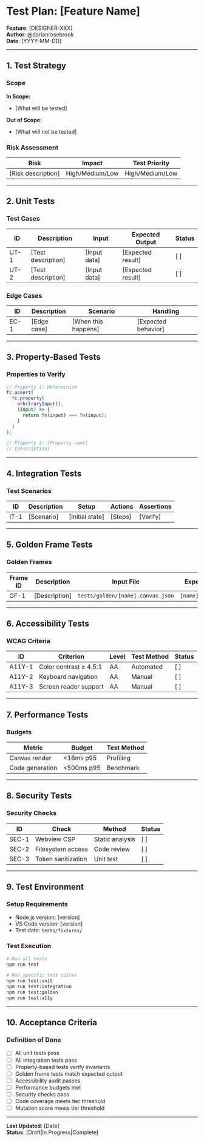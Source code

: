 # Test Plan: [Feature Name]

**Feature**: [DESIGNER-XXX]  
**Author**: @darianrosebrook  
**Date**: [YYYY-MM-DD]

---

## 1. Test Strategy

### Scope

**In Scope:**
- [What will be tested]

**Out of Scope:**
- [What will not be tested]

### Risk Assessment

| Risk | Impact | Test Priority |
|------|--------|---------------|
| [Risk description] | High/Medium/Low | High/Medium/Low |

---

## 2. Unit Tests

### Test Cases

| ID | Description | Input | Expected Output | Status |
|----|-------------|-------|-----------------|--------|
| UT-1 | [Test description] | [Input data] | [Expected result] | [ ] |
| UT-2 | [Test description] | [Input data] | [Expected result] | [ ] |

### Edge Cases

| ID | Description | Scenario | Handling |
|----|-------------|----------|----------|
| EC-1 | [Edge case] | [When this happens] | [Expected behavior] |

---

## 3. Property-Based Tests

### Properties to Verify

```typescript
// Property 1: Determinism
fc.assert(
  fc.property(
    arbitraryInput(),
    (input) => {
      return fn(input) === fn(input);
    }
  )
);

// Property 2: [Property name]
// [Description]
```

---

## 4. Integration Tests

### Test Scenarios

| ID | Description | Setup | Actions | Assertions |
|----|-------------|-------|---------|------------|
| IT-1 | [Scenario] | [Initial state] | [Steps] | [Verify] |

---

## 5. Golden Frame Tests

### Golden Frames

| Frame ID | Description | Input File | Expected Output |
|----------|-------------|------------|-----------------|
| GF-1 | [Description] | `tests/golden/[name].canvas.json` | `[name].expected.tsx` |

---

## 6. Accessibility Tests

### WCAG Criteria

| ID | Criterion | Level | Test Method | Status |
|----|-----------|-------|-------------|--------|
| A11Y-1 | Color contrast ≥ 4.5:1 | AA | Automated | [ ] |
| A11Y-2 | Keyboard navigation | AA | Manual | [ ] |
| A11Y-3 | Screen reader support | AA | Manual | [ ] |

---

## 7. Performance Tests

### Budgets

| Metric | Budget | Test Method |
|--------|--------|-------------|
| Canvas render | <16ms p95 | Profiling |
| Code generation | <500ms p95 | Benchmark |

---

## 8. Security Tests

### Security Checks

| ID | Check | Method | Status |
|----|-------|--------|--------|
| SEC-1 | Webview CSP | Static analysis | [ ] |
| SEC-2 | Filesystem access | Code review | [ ] |
| SEC-3 | Token sanitization | Unit test | [ ] |

---

## 9. Test Environment

### Setup Requirements

- Node.js version: [version]
- VS Code version: [version]
- Test data: `tests/fixtures/`

### Test Execution

```bash
# Run all tests
npm run test

# Run specific test suites
npm run test:unit
npm run test:integration
npm run test:golden
npm run test:a11y
```

---

## 10. Acceptance Criteria

### Definition of Done

- [ ] All unit tests pass
- [ ] All integration tests pass
- [ ] Property-based tests verify invariants
- [ ] Golden frame tests match expected output
- [ ] Accessibility audit passes
- [ ] Performance budgets met
- [ ] Security checks pass
- [ ] Code coverage meets tier threshold
- [ ] Mutation score meets tier threshold

---

**Last Updated**: [Date]  
**Status**: [Draft|In Progress|Complete]

